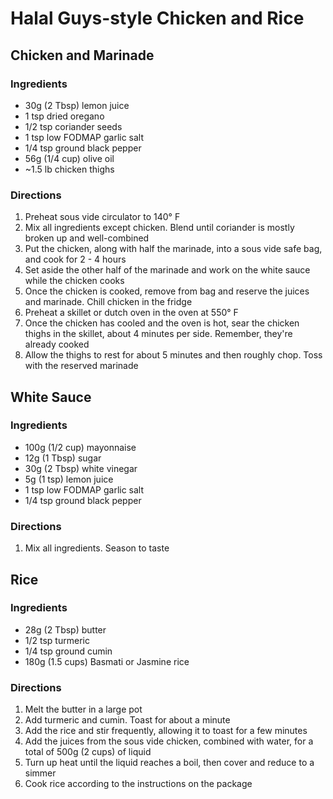# Halal Guys-style Chicken and Rice


## Chicken and Marinade

### Ingredients
* 30g (2 Tbsp) lemon juice
* 1 tsp dried oregano
* 1/2 tsp coriander seeds
* 1 tsp low FODMAP garlic salt
* 1/4 tsp ground black pepper
* 56g (1/4 cup) olive oil
* ~1.5 lb chicken thighs

### Directions
1. Preheat sous vide circulator to 140° F
1. Mix all ingredients except chicken. Blend until coriander is mostly broken up and well-combined
1. Put the chicken, along with half the marinade, into a sous vide safe bag, and cook for 2 - 4 hours
1. Set aside the other half of the marinade and work on the white sauce while the chicken cooks
1. Once the chicken is cooked, remove from bag and reserve the juices and marinade. Chill chicken in the fridge
1. Preheat a skillet or dutch oven in the oven at 550° F
1. Once the chicken has cooled and the oven is hot, sear the chicken thighs in the skillet, about 4 minutes per side. Remember, they're already cooked
1. Allow the thighs to rest for about 5 minutes and then roughly chop. Toss with the reserved marinade


## White Sauce

### Ingredients
* 100g (1/2 cup) mayonnaise
* 12g (1 Tbsp) sugar
* 30g (2 Tbsp) white vinegar
* 5g (1 tsp) lemon juice
* 1 tsp low FODMAP garlic salt
* 1/4 tsp ground black pepper

### Directions
1. Mix all ingredients. Season to taste


## Rice

### Ingredients
* 28g (2 Tbsp) butter
* 1/2 tsp turmeric
* 1/4 tsp ground cumin
* 180g (1.5 cups) Basmati or Jasmine rice

### Directions
1. Melt the butter in a large pot 
1. Add turmeric and cumin. Toast for about a minute
1. Add the rice and stir frequently, allowing it to toast for a few minutes
1. Add the juices from the sous vide chicken, combined with water, for a total of 500g (2 cups) of liquid
1. Turn up heat until the liquid reaches a boil, then cover and reduce to a simmer
1. Cook rice according to the instructions on the package
